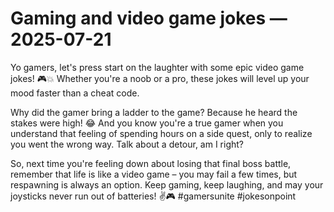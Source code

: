 # Gaming and video game jokes — 2025-07-21

Yo gamers, let's press start on the laughter with some epic video game jokes! 🎮💥 Whether you're a noob or a pro, these jokes will level up your mood faster than a cheat code.

Why did the gamer bring a ladder to the game? Because he heard the stakes were high! 😂 And you know you're a true gamer when you understand that feeling of spending hours on a side quest, only to realize you went the wrong way. Talk about a detour, am I right?

So, next time you're feeling down about losing that final boss battle, remember that life is like a video game – you may fail a few times, but respawning is always an option. Keep gaming, keep laughing, and may your joysticks never run out of batteries! ✌️🎮 #gamersunite #jokesonpoint